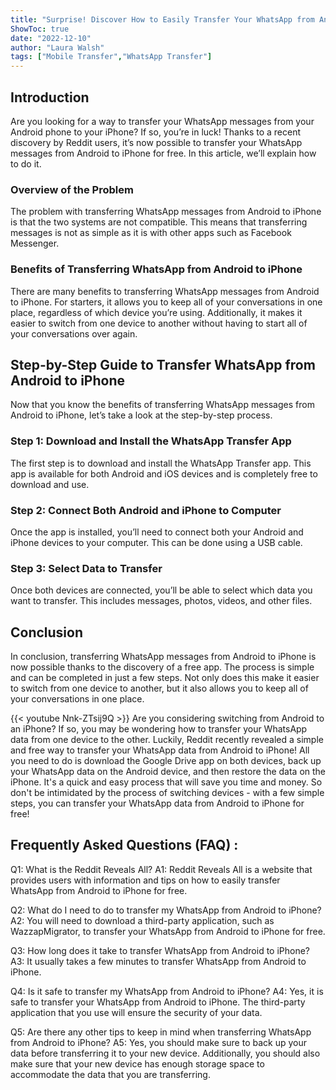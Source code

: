 ```yaml
---
title: "Surprise! Discover How to Easily Transfer Your WhatsApp from Android to iPhone for FREE - Reddit Reveals All!"
ShowToc: true 
date: "2022-12-10"
author: "Laura Walsh" 
tags: ["Mobile Transfer","WhatsApp Transfer"]
---
```

## Introduction

Are you looking for a way to transfer your WhatsApp messages from your Android phone to your iPhone? If so, you’re in luck! Thanks to a recent discovery by Reddit users, it’s now possible to transfer your WhatsApp messages from Android to iPhone for free. In this article, we’ll explain how to do it.

### Overview of the Problem

The problem with transferring WhatsApp messages from Android to iPhone is that the two systems are not compatible. This means that transferring messages is not as simple as it is with other apps such as Facebook Messenger.

### Benefits of Transferring WhatsApp from Android to iPhone

There are many benefits to transferring WhatsApp messages from Android to iPhone. For starters, it allows you to keep all of your conversations in one place, regardless of which device you’re using. Additionally, it makes it easier to switch from one device to another without having to start all of your conversations over again.

## Step-by-Step Guide to Transfer WhatsApp from Android to iPhone

Now that you know the benefits of transferring WhatsApp messages from Android to iPhone, let’s take a look at the step-by-step process.

### Step 1: Download and Install the WhatsApp Transfer App

The first step is to download and install the WhatsApp Transfer app. This app is available for both Android and iOS devices and is completely free to download and use.

### Step 2: Connect Both Android and iPhone to Computer

Once the app is installed, you’ll need to connect both your Android and iPhone devices to your computer. This can be done using a USB cable.

### Step 3: Select Data to Transfer

Once both devices are connected, you’ll be able to select which data you want to transfer. This includes messages, photos, videos, and other files.

## Conclusion

In conclusion, transferring WhatsApp messages from Android to iPhone is now possible thanks to the discovery of a free app. The process is simple and can be completed in just a few steps. Not only does this make it easier to switch from one device to another, but it also allows you to keep all of your conversations in one place.

{{< youtube Nnk-ZTsij9Q >}} 
Are you considering switching from Android to an iPhone? If so, you may be wondering how to transfer your WhatsApp data from one device to the other. Luckily, Reddit recently revealed a simple and free way to transfer your WhatsApp data from Android to iPhone! All you need to do is download the Google Drive app on both devices, back up your WhatsApp data on the Android device, and then restore the data on the iPhone. It's a quick and easy process that will save you time and money. So don't be intimidated by the process of switching devices - with a few simple steps, you can transfer your WhatsApp data from Android to iPhone for free!

## Frequently Asked Questions (FAQ) :
Q1: What is the Reddit Reveals All?
A1: Reddit Reveals All is a website that provides users with information and tips on how to easily transfer WhatsApp from Android to iPhone for free.

Q2: What do I need to do to transfer my WhatsApp from Android to iPhone?
A2: You will need to download a third-party application, such as WazzapMigrator, to transfer your WhatsApp from Android to iPhone for free.

Q3: How long does it take to transfer WhatsApp from Android to iPhone?
A3: It usually takes a few minutes to transfer WhatsApp from Android to iPhone.

Q4: Is it safe to transfer my WhatsApp from Android to iPhone?
A4: Yes, it is safe to transfer your WhatsApp from Android to iPhone. The third-party application that you use will ensure the security of your data.

Q5: Are there any other tips to keep in mind when transferring WhatsApp from Android to iPhone?
A5: Yes, you should make sure to back up your data before transferring it to your new device. Additionally, you should also make sure that your new device has enough storage space to accommodate the data that you are transferring.


